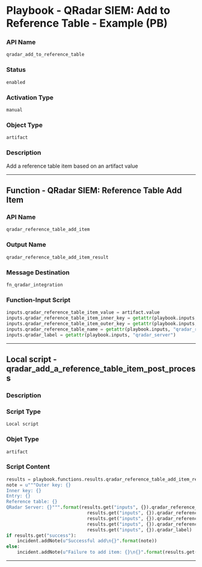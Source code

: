 <!--
    DO NOT MANUALLY EDIT THIS FILE
    THIS FILE IS AUTOMATICALLY GENERATED WITH resilient-sdk codegen
    Generated with resilient-sdk v49.1.51
-->

# Playbook - QRadar SIEM: Add to Reference Table - Example (PB)

### API Name
`qradar_add_to_reference_table`

### Status
`enabled`

### Activation Type
`manual`

### Object Type
`artifact`

### Description
Add a reference table item based on an artifact value


---
## Function - QRadar SIEM: Reference Table Add Item

### API Name
`qradar_reference_table_add_item`

### Output Name
`qradar_reference_table_add_item_result`

### Message Destination
`fn_qradar_integration`

### Function-Input Script
```python
inputs.qradar_reference_table_item_value = artifact.value
inputs.qradar_reference_table_item_inner_key = getattr(playbook.inputs, "qradar_ref_table_inner_key")
inputs.qradar_reference_table_item_outer_key = getattr(playbook.inputs, "qradar_ref_table_outer_key")
inputs.qradar_reference_table_name = getattr(playbook.inputs, "qradar_reference_table_name")
inputs.qradar_label = getattr(playbook.inputs, "qradar_server")
```

---

## Local script - qradar_add_a_reference_table_item_post_process

### Description


### Script Type
`Local script`

### Objet Type
`artifact`

### Script Content
```python
results = playbook.functions.results.qradar_reference_table_add_item_result
note = u"""Outer key: {}
Inner key: {}
Entry: {}
Reference table: {}
QRadar Server: {}""".format(results.get("inputs", {}).qradar_reference_table_item_outer_key,
                              results.get("inputs", {}).qradar_reference_table_item_inner_key,
                              results.get("inputs", {}).qradar_reference_table_item_value, 
                              results.get("inputs", {}).qradar_reference_table_name,
                              results.get("inputs", {}).qradar_label)
if results.get("success"):
    incident.addNote(u"Successful add\n{}".format(note))
else:
    incident.addNote(u"Failure to add item: {}\n{}".format(results.get("reason"), note))
```

---
